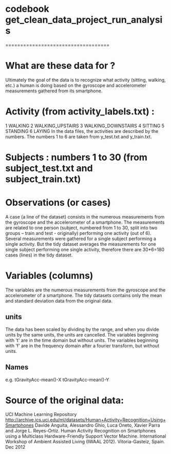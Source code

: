 # codebook get_clean_data_project_run_analysis
===================================


# What are these data for ?
Ultimately the goal of the data is to recognize what activity (sitting, walking, etc.) a human is doing based on the gyroscope and accelerometer measurements gathered from its smartphone.

# Activity (from activity_labels.txt) :
1 WALKING
2 WALKING_UPSTAIRS
3 WALKING_DOWNSTAIRS
4 SITTING
5 STANDING
6 LAYING
In the data files, the activities are described by the numbers. The numbers 1 to 6 are taken from y_test.txt and y_train.txt.

# Subjects : numbers 1 to 30 (from subject_test.txt and subject_train.txt)

# Observations (or cases)
A case (a line of the dataset) consists in the numerous measurements from the gyroscope and the accelerometer of a smartphone. The measurements are related to one person (subject, numbered from 1 to 30, split into two groups – train and test - originally) performing one activity (out of 6). Several measurements were gathered for a single subject performing a single activity. But the tidy dataset averages the measurements for one single subject performing one single activity, therefore there are 30*6=180 cases (lines) in the tidy dataset.

# Variables (columns)
The variables are the numerous measurements from the gyroscope and the accelerometer of a smartphone. The tidy datasets contains only the mean and standard deviation data from the original data.
## units
The data has been scaled by dividing by the range, and when you divide units by the same units, the units are cancelled.
The variables beginning with 't' are in the time domain but without units.
The variables beginning with 'f' are in the frequency domain after a fourier transform, but without units.
## Names
e.g. tGravityAcc-mean()-X tGravityAcc-mean()-Y

# Source of the original data:
UCI Machine Learning Repository
http://archive.ics.uci.edu/ml/datasets/Human+Activity+Recognition+Using+Smartphones
Davide Anguita, Alessandro Ghio, Luca Oneto, Xavier Parra and Jorge L. Reyes-Ortiz. Human Activity Recognition on Smartphones using a Multiclass Hardware-Friendly Support Vector Machine. International Workshop of Ambient Assisted Living (IWAAL 2012). Vitoria-Gasteiz, Spain. Dec 2012


